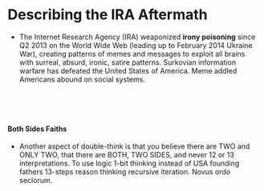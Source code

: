 # Describing the IRA Aftermath

* The Internet Research Agency (IRA) weaponized **irony poisoning** since Q2 2013 on the World Wide Web (leading up to February 2014 Ukraine War), creating patterns of memes and messages to exploit all brains with surreal, absurd, ironic, satire patterns. Surkovian information warfare has defeated the United States of America. Meme addled Americans abound on social systems.

&nbsp;

&nbsp;

#### Both Sides Faiths

* Another aspect of double-think is that you believe there are TWO and ONLY TWO, that there are BOTH, TWO SIDES, and never 12 or 13 interpretations. To use logic 1-bit thinking instead of USA founding fathers 13-steps reason thinking recursive iteration. Novus ordo seclorum.

